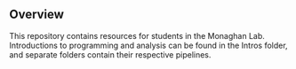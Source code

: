 ## Overview

This repository contains resources for students in the Monaghan Lab. Introductions to programming and analysis can be found in the Intros folder, and separate folders contain their respective pipelines. 